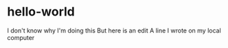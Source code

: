 # hello-world
I don't know why I'm doing this
But here is an edit
A line I wrote on my local computer
